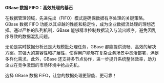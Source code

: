 **GBase 数据 FIFO：高效处理的基石**

在数据管理领域，先进先出（FIFO）模式是确保数据有序处理的关键策略。GBase 数据 FIFO 功能以其卓越的性能和稳定性，成为企业数据流处理的理想选择。通过严格的队列机制，GBase 能够精准控制数据流入与流出顺序，避免因乱序导致的数据混乱问题。

无论是实时数据分析还是大规模批处理任务，GBase 都能提供流畅、高效的解决方案。其强大的兼容性和扩展性，使得用户能够在复杂业务场景中灵活部署，满足多样化需求。此外，GBase 还支持多节点协作，进一步提升系统整体效率，助力企业在竞争激烈的市场环境中抢占先机。

选择 GBase 数据 FIFO，让您的数据处理更智能、更可靠！